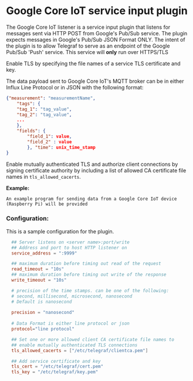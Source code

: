 # Google Core IoT service input plugin

The Google Core IoT listener is a service input plugin that listens for messages sent via HTTP POST from Google's Pub/Sub service.
The plugin expects messages in Google's Pub/Sub JSON Format ONLY.
The intent of the plugin is to allow Telegraf to serve as an endpoint of the Google Pub/Sub 'Push' service.
This service will **only** run over HTTPS/TLS

Enable TLS by specifying the file names of a service TLS certificate and key.

The data payload sent to Google Core IoT's MQTT broker can be in either Influx Line Protocol or in JSON with the following format: 

```json
{"measurement": "measurementName", 
	"tags": {
	"tag_1": "tag_value",
	"tag_2": "tag_value",
	...
    }, 
	"fields": {
    	"field_1": value,
		"field_2" : value
		}, "time": unix_time_stamp 
}
```

Enable mutually authenticated TLS and authorize client connections by signing certificate authority by including a list of allowed CA certificate file names in ````tls_allowed_cacerts````.


**Example:**
```
An example program for sending data from a Google Core IoT device (Raspberry Pi) will be provided
```

### Configuration:

This is a sample configuration for the plugin.

```toml
  ## Server listens on <server name>:port/write
  ## Address and port to host HTTP listener on
  service_address = ":9999"

  ## maximum duration before timing out read of the request
  read_timeout = "10s"
  ## maximum duration before timing out write of the response
  write_timeout = "10s"

  # precision of the time stamps. can be one of the following:
  # second, millisecond, microsecond, nanosecond
  # Default is nanosecond
  
  precision = "nanosecond"
  
  # Data Format is either line protocol or json
  protocol="line protocol" 

  ## Set one or more allowed client CA certificate file names to 
  ## enable mutually authenticated TLS connections
  tls_allowed_cacerts = ["/etc/telegraf/clientca.pem"]

  ## Add service certificate and key
  tls_cert = "/etc/telegraf/cert.pem"
  tls_key = "/etc/telegraf/key.pem"

```
